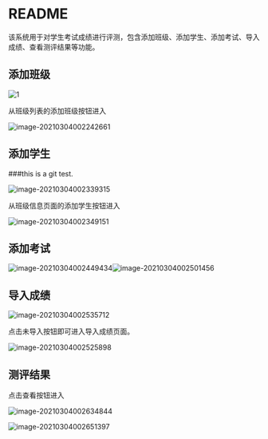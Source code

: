 # README

该系统用于对学生考试成绩进行评测，包含添加班级、添加学生、添加考试、导入成绩、查看测评结果等功能。

## 添加班级

![1](https://s3.ax1x.com/2021/03/04/6E7XJs.md.png)

从班级列表的添加班级按钮进入

![image-20210304002242661](https://s3.ax1x.com/2021/03/04/6E7Oij.md.png)

## 添加学生
###this is a git test.

![image-20210304002339315](https://s3.ax1x.com/2021/03/04/6E7jWn.md.png)

从班级信息页面的添加学生按钮进入

![image-20210304002349151](https://s3.ax1x.com/2021/03/04/6E7qoQ.md.png)

## 添加考试

![image-20210304002449434](https://s3.ax1x.com/2021/03/04/6E7bdg.md.png)![image-20210304002501456](https://s3.ax1x.com/2021/03/04/6E7zQ0.md.png)

## 导入成绩



![image-20210304002535712](https://s3.ax1x.com/2021/03/04/6EHSyV.md.png)

点击未导入按钮即可进入导入成绩页面。

![image-20210304002525898](https://s3.ax1x.com/2021/03/04/6E7zQ0.md.png)

## 测评结果

点击查看按钮进入

![image-20210304002634844](https://s3.ax1x.com/2021/03/04/6EHCeU.png)

![image-20210304002651397](https://s3.ax1x.com/2021/03/04/6EHpLT.png)

